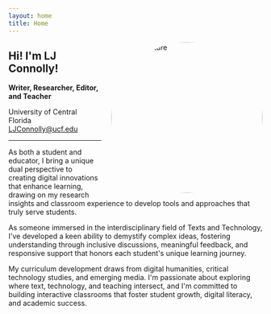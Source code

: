 ```yaml
---
layout: home
title: Home
---
```


<img src="{{ '/assets/img/prof_pic.jpg' | relative_url }}" alt="Profile Picture" width="300" style="float: right; margin-left: 20px; border-radius: 50%;">

## Hi! I'm LJ Connolly!

**Writer, Researcher, Editor, and Teacher**

University of Central Florida  
[LJConnolly@ucf.edu](mailto:LJConnolly@ucf.edu)

---

As both a student and educator, I bring a unique dual perspective to creating digital innovations that enhance learning, drawing on my research insights and classroom experience to develop tools and approaches that truly serve students.

As someone immersed in the interdisciplinary field of Texts and Technology, I've developed a keen ability to demystify complex ideas, fostering understanding through inclusive discussions, meaningful feedback, and responsive support that honors each student's unique learning journey.

My curriculum development draws from digital humanities, critical technology studies, and emerging media. I'm passionate about exploring where text, technology, and teaching intersect, and I'm committed to building interactive classrooms that foster student growth, digital literacy, and academic success.